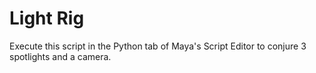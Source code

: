 # Light Rig

Execute this script in the Python tab of Maya's Script Editor to conjure 3 spotlights and a camera.

